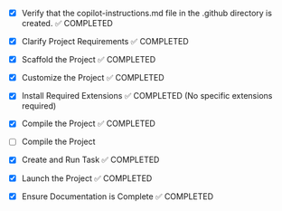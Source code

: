 <!-- Use this file to provide workspace-specific custom instructions to Copilot. For more details, visit https://code.visualstudio.com/docs/copilot/copilot-customization#_use-a-githubcopilotinstructionsmd-file -->
- [x] Verify that the copilot-instructions.md file in the .github directory is created. ✅ COMPLETED

- [x] Clarify Project Requirements ✅ COMPLETED
	<!-- Django portfolio website with TypeScript frontend, black-and-white theme, animated particles background for Bhautik Gauswami AI/ML Engineer -->

- [x] Scaffold the Project ✅ COMPLETED
	<!-- Created Django project structure with main app, templates, static files, TypeScript configuration, and all necessary directories -->

- [x] Customize the Project ✅ COMPLETED
	<!-- Developed complete portfolio website with HTML template, CSS styles, TypeScript animations, Django views, and contact form functionality -->

- [x] Install Required Extensions ✅ COMPLETED (No specific extensions required)

- [x] Compile the Project ✅ COMPLETED
	<!-- Installed Python dependencies, Node.js packages, compiled TypeScript, and ran Django migrations successfully -->

- [ ] Compile the Project
	<!--
	Verify that all previous steps have been completed.
	Install any missing dependencies.
	Run diagnostics and resolve any issues.
	Check for markdown files in project folder for relevant instructions on how to do this.
	-->

- [x] Create and Run Task ✅ COMPLETED
	<!-- Created task for running Django development server -->

- [x] Launch the Project ✅ COMPLETED
	<!-- Django development server successfully started at http://127.0.0.1:8000/ -->

- [x] Ensure Documentation is Complete ✅ COMPLETED
	<!-- README.md updated with comprehensive documentation, all project files created and configured successfully -->
